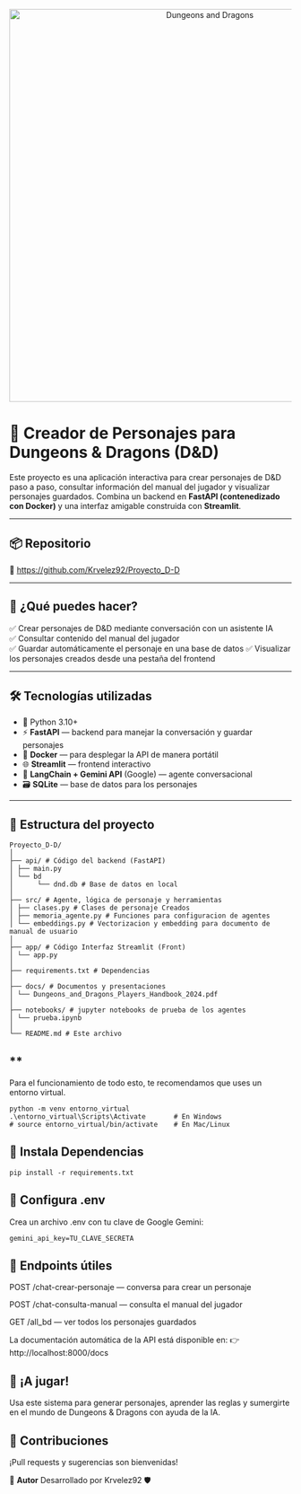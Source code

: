 <p align="center">
  <img src="https://images.ctfassets.net/swt2dsco9mfe/2jKQC6i2BM1HNQIzau3Biv/01bee47c8170a7d7f3f54f79777c4f3e/158867_670x370.jpg" alt="Dungeons and Dragons" width="700"/>
</p>

# 🐉 Creador de Personajes para Dungeons & Dragons (D&D)

Este proyecto es una aplicación interactiva para crear personajes de D&D paso a paso, consultar información del manual del jugador y visualizar personajes guardados. Combina un backend en **FastAPI (contenedizado con Docker)** y una interfaz amigable construida con **Streamlit**.

---

## 📦 Repositorio

🔗 https://github.com/Krvelez92/Proyecto_D-D

---

## 🚀 ¿Qué puedes hacer?

✅ Crear personajes de D&D mediante conversación con un asistente IA  
✅ Consultar contenido del manual del jugador  
✅ Guardar automáticamente el personaje en una base de datos 
✅ Visualizar los personajes creados desde una pestaña del frontend  

---

## 🛠️ Tecnologías utilizadas

- 🐍 Python 3.10+
- ⚡ **FastAPI** — backend para manejar la conversación y guardar personajes
- 🐳 **Docker** — para desplegar la API de manera portátil
- 🌐 **Streamlit** — frontend interactivo
- 🧠 **LangChain + Gemini API** (Google) — agente conversacional
- 🗃 **SQLite** — base de datos para los personajes

---
## 📁 Estructura del proyecto

```
Proyecto_D-D/
│
├── api/ # Código del backend (FastAPI)
│ ├── main.py
│ └── bd
│      └── dnd.db # Base de datos en local
│
├── src/ # Agente, lógica de personaje y herramientas
│ ├── clases.py # Clases de personaje Creados
│ ├── memoria_agente.py # Funciones para configuracion de agentes
│ └── embeddings.py # Vectorizacion y embedding para documento de manual de usuario
│
├── app/ # Código Interfaz Streamlit (Front)
│ └── app.py
│
├── requirements.txt # Dependencias
│
├── docs/ # Documentos y presentaciones
│ └── Dungeons_and_Dragons_Players_Handbook_2024.pdf
│
├── notebooks/ # jupyter notebooks de prueba de los agentes
│ └── prueba.ipynb
│
└── README.md # Este archivo
```
## **
Para el funcionamiento de todo esto, te recomendamos que uses un entorno virtual.
```
python -m venv entorno_virtual
.\entorno_virtual\Scripts\Activate       # En Windows
# source entorno_virtual/bin/activate    # En Mac/Linux
```
## 🧩 Instala Dependencias
```
pip install -r requirements.txt
```
## 🔐 Configura .env
Crea un archivo .env con tu clave de Google Gemini:
```
gemini_api_key=TU_CLAVE_SECRETA
```
## 🧪 Endpoints útiles
POST /chat-crear-personaje — conversa para crear un personaje

POST /chat-consulta-manual — consulta el manual del jugador

GET /all_bd — ver todos los personajes guardados

La documentación automática de la API está disponible en:
👉 http://localhost:8000/docs

## 🎲 ¡A jugar!
Usa este sistema para generar personajes, aprender las reglas y sumergirte en el mundo de Dungeons & Dragons con ayuda de la IA.

## 🤝 Contribuciones
¡Pull requests y sugerencias son bienvenidas!




🧙 **Autor**
Desarrollado por Krvelez92 🛡️


